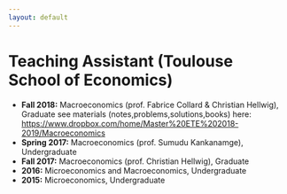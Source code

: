 ```yaml
---
layout: default
---
```


# Teaching Assistant (Toulouse School of Economics)


* **Fall 2018:** Macroeconomics (prof. Fabrice Collard & Christian Hellwig), Graduate
  see materials (notes,problems,solutions,books) here: https://www.dropbox.com/home/Master%20ETE%202018-2019/Macroeconomics
* **Spring 2017:** Macroeconomics (prof. Sumudu Kankanamge), Undergraduate
* **Fall 2017:** Macroeconomics (prof. Christian Hellwig), Graduate
* **2016:** Microeconomics and Macroeconomics, Undergraduate
* **2015:** Microeconomics, Undergraduate

